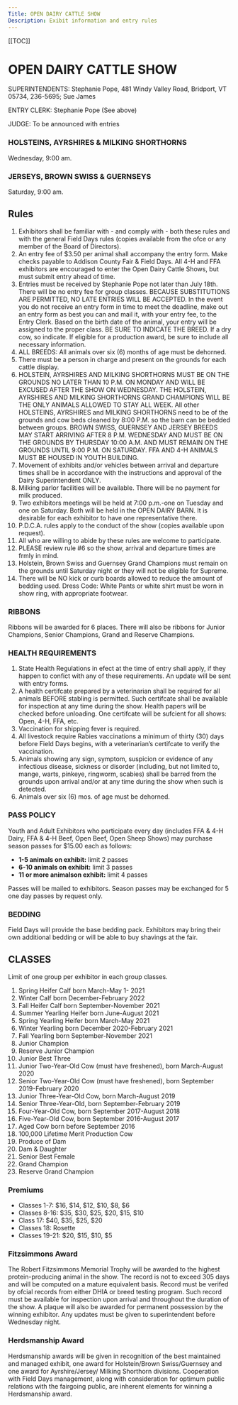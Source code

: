 ```yaml
---
Title: OPEN DAIRY CATTLE SHOW
Description: Exibit information and entry rules
---
```


[[TOC]]

# OPEN DAIRY CATTLE SHOW

SUPERINTENDENTS: Stephanie Pope, 481 Windy Valley Road, Bridport, VT 05734, 236-5695; Sue James

ENTRY CLERK: Stephanie Pope (See above)

JUDGE: To be announced with entries

### HOLSTEINS, AYRSHIRES & MILKING SHORTHORNS
Wednesday, 9:00 am.
### JERSEYS, BROWN SWISS & GUERNSEYS
Saturday, 9:00 am.



## Rules

1. Exhibitors shall be familiar with - and comply with - both these rules and with the
general Field Days rules (copies available from the ofce or any member of the Board of
Directors).
2. An entry fee of $3.50 per animal shall accompany the entry form. Make checks payable
to Addison County Fair & Field Days. All 4-H and FFA exhibitors are encouraged to enter
the Open Dairy Cattle Shows, but must submit entry ahead of time.
3. Entries must be received by Stephanie Pope not later than July 18th. There will be no
entry fee for group classes. BECAUSE SUBSTITUTIONS ARE PERMITTED, NO LATE ENTRIES
WILL BE ACCEPTED.
 In the event you do not receive an entry form in time to meet the deadline, make out an
entry form as best you can and mail it, with your entry fee, to the Entry Clerk. Based on
the birth date of the animal, your entry will be assigned to the proper class. BE SURE TO
INDICATE THE BREED. If a dry cow, so indicate. If eligible for a production award, be sure
to include all necessary information.
4. ALL BREEDS: All animals over six (6) months of age must be dehorned.
5. There must be a person in charge and present on the grounds for each cattle display.
6. HOLSTEIN, AYRSHIRES AND MILKING SHORTHORNS MUST BE ON THE GROUNDS
NO LATER THAN 10 P.M. ON MONDAY AND WILL BE EXCUSED AFTER THE SHOW
ON WEDNESDAY. THE HOLSTEIN, AYRSHIRES AND MILKING SHORTHORNS GRAND
CHAMPIONS WILL BE THE ONLY ANIMALS ALLOWED TO STAY ALL WEEK. All other
HOLSTEINS, AYRSHIRES and MILKING SHORTHORNS need to be of the grounds and cow
beds cleaned by 8:00 P.M. so the barn can be bedded between groups. BROWN SWISS,
GUERNSEY AND JERSEY BREEDS MAY START ARRIVING AFTER 8 P.M. WEDNESDAY AND
MUST BE ON THE GROUNDS BY THURSDAY 10:00 A.M. AND MUST REMAIN ON THE
GROUNDS UNTIL 9:00 P.M. ON SATURDAY. FFA AND 4-H ANIMALS MUST BE HOUSED IN
YOUTH BUILDING.
7. Movement of exhibits and/or vehicles between arrival and departure times shall be in
accordance with the instructions and approval of the Dairy Superintendent ONLY.
8. Milking parlor facilities will be available. There will be no payment for milk produced.
9. Two exhibitors meetings will be held at 7:00 p.m.-one on Tuesday and one on Saturday.
Both will be held in the OPEN DAIRY BARN. It is desirable for each exhibitor to have one
representative there.
10. P.D.C.A. rules apply to the conduct of the show (copies available upon request).
11. All who are willing to abide by these rules are welcome to participate.
12. PLEASE review rule #6 so the show, arrival and departure times are frmly in mind.
13. Holstein, Brown Swiss and Guernsey Grand Champions must remain on the grounds
until Saturday night or they will not be eligible for Supreme.
14. There will be NO kick or curb boards allowed to reduce the amount of bedding used.
Dress Code: White Pants or white shirt must be worn in show ring, with appropriate footwear.


### RIBBONS
Ribbons will be awarded for 6 places. There will also be ribbons for Junior Champions,
Senior Champions, Grand and Reserve Champions.


### HEALTH REQUIREMENTS
1. State Health Regulations in efect at the time of entry shall apply, if they happen to
confict with any of these requirements. An update will be sent with entry forms.
2. A health certifcate prepared by a veterinarian shall be required for all animals BEFORE
stabling is permitted. Such certifcate shall be available for inspection at any time
during the show. Health papers will be checked before unloading. One certifcate will be
sufcient for all shows: Open, 4-H, FFA, etc.
3. Vaccination for shipping fever is required.
4. All livestock require Rabies vaccinations a minimum of thirty (30) days before
Field Days begins, with a veterinarian’s certifcate to verify the vaccination.
5. Animals showing any sign, symptom, suspicion or evidence of any infectious disease,
sickness or disorder (including, but not limited to, mange, warts, pinkeye, ringworm,
scabies) shall be barred from the grounds upon arrival and/or at any time during the
show when such is detected.
6. Animals over six (6) mos. of age must be dehorned.

### PASS POLICY
Youth and Adult Exhibitors who participate every day (includes FFA & 4-H Dairy, FFA & 4-H
Beef, Open Beef, Open Sheep Shows) may purchase season passes for $15.00 each as follows:

- **1-5 animals on exhibit:** limit 2 passes
- **6-10 animals on exhibit:** limit 3 passes
- **11 or more animalson exhibit:** limit 4 passes

Passes will be mailed to exhibitors. Season passes may be exchanged for 5 one day
passes by request only.

### BEDDING
Field Days will provide the base bedding pack. Exhibitors may bring their own additional
bedding or will be able to buy shavings at the fair. 

## CLASSES
Limit of one group per exhibitor in each group classes.

1. Spring Heifer Calf born March-May 1- 2021
2. Winter Calf born December-February 2022
3. Fall Heifer Calf born September-November 2021
4. Summer Yearling Heifer born June-August 2021
5. Spring Yearling Heifer born March-May 2021
6. Winter Yearling born December 2020-February 2021
7. Fall Yearling born September-November 2021
8. Junior Champion
9. Reserve Junior Champion
10. Junior Best Three
11. Junior Two-Year-Old Cow (must have freshened), born March-August 2020
12. Senior Two-Year-Old Cow (must have freshened), born September 2019-February 2020
13. Junior Three-Year-Old Cow, born March-August 2019
14. Senior Three-Year-Old, born September-February 2019
15. Four-Year-Old Cow, born September 2017-August 2018
16. Five-Year-Old Cow, born September 2016-August 2017
17. Aged Cow born before September 2016
18. 100,000 Lifetime Merit Production Cow
19. Produce of Dam
20. Dam & Daughter
21. Senior Best Female
22. Grand Champion
23. Reserve Grand Champion 


### Premiums
- Classes 1-7: $16, $14, $12, $10, $8, $6 
- Classes 8-16: $35, $30, $25, $20, $15, $10
- Class 17: $40, $35, $25, $20 
- Classes 18: Rosette
- Classes 19-21: $20, $15, $10, $5

### Fitzsimmons Award
The Robert Fitzsimmons Memorial Trophy will be awarded to the highest protein-producing
animal in the show. The record is not to exceed 305 days and will be computed on a mature
equivalent basis. Record must be verifed by ofcial records from either DHIA or breed testing
program. Such record must be available for inspection upon arrival and throughout the duration
of the show. A plaque will also be awarded for permanent possession by the winning exhibitor.
Any updates must be given to superintendent before Wednesday night.

### Herdsmanship Award
Herdsmanship awards will be given in recognition of the best maintained and managed
exhibit, one award for Holstein/Brown Swiss/Guernsey and one award for Ayrshire/Jersey/
Milking Shorthorn divisions. Cooperation with Field Days management, along with
consideration for optimum public relations with the fairgoing public, are inherent elements
for winning a Herdsmanship award.
